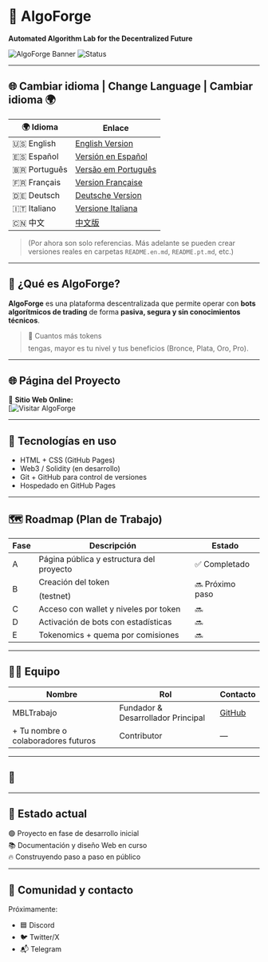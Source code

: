 # 🚀 AlgoForge

**Automated Algorithm Lab for the Decentralized Future**

![AlgoForge Banner](https://img.shields.io/badge/Blockchain-Web3-blue?style=flat-square) ![Status](https://img.shields.io/badge/status-en%20desarrollo-yellow?style=flat-square)

---

## 🌐 Cambiar idioma | Change Language | Cambiar idioma 🌍

| 🌍 Idioma | Enlace |
|----------|--------|
| 🇺🇸 English | [English Version](#) |
| 🇪🇸 Español | [Versión en Español](#) |
| 🇧🇷 Português | [Versão em Português](#) |
| 🇫🇷 Français | [Version Française](#) |
| 🇩🇪 Deutsch | [Deutsche Version](#) |
| 🇮🇹 Italiano | [Versione Italiana](#) |
| 🇨🇳 中文 | [中文版](#) |

> (Por ahora son solo referencias. Más adelante se pueden crear versiones reales en carpetas `README.en.md`, `README.pt.md`, etc.)

---

## 🧠 ¿Qué es AlgoForge?

**AlgoForge** es una plataforma descentralizada que permite operar con **bots algorítmicos de trading** de forma **pasiva, segura y sin conocimientos técnicos**.

> 🎯 Cuantos más tokens $$$$ tengas, mayor es tu nivel y tus beneficios (Bronce, Plata, Oro, Pro).

---

## 🌐 Página del Proyecto

🎉 **Sitio Web Online:**  
[![Visitar AlgoForge](https://algoforgeapp.com)

---

## 🧩 Tecnologías en uso

- HTML + CSS (GitHub Pages)
- Web3 / Solidity (en desarrollo)
- Git + GitHub para control de versiones
- Hospedado en GitHub Pages

---

## 🗺 Roadmap (Plan de Trabajo)

| Fase | Descripción | Estado |
|------|-------------|--------|
| A | Página pública y estructura del proyecto | ✅ Completado |
| B | Creación del token $$$$ (testnet) | 🔜 Próximo paso |
| C | Acceso con wallet y niveles por token | 🔜 |
| D | Activación de bots con estadísticas | 🔜 |
| E | Tokenomics + quema por comisiones | 🔜 |

---

## 👨‍💻 Equipo

| Nombre | Rol | Contacto |
|--------|-----|----------|
| MBLTrabajo | Fundador & Desarrollador Principal | [GitHub](https://github.com/mblTrabajo) |
| + Tu nombre o colaboradores futuros | Contributor | — |

---

## 🤝

---

## 📌 Estado actual

🟢 Proyecto en fase de desarrollo inicial  
📚 Documentación y diseño Web en curso  
🔥 Construyendo paso a paso en público

---

## 📣 Comunidad y contacto

Próximamente:
- 🟦 Discord
- 🐦 Twitter/X
- 📬 Telegram
